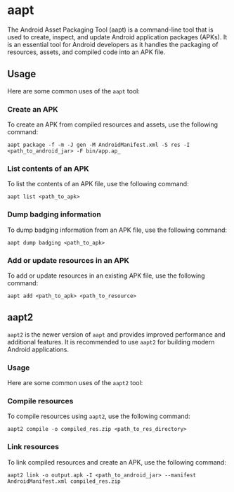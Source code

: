 # aapt

The Android Asset Packaging Tool (aapt) is a command-line tool that is used to create, inspect, and update Android application packages (APKs). It is an essential tool for Android developers as it handles the packaging of resources, assets, and compiled code into an APK file.

## Usage

Here are some common uses of the `aapt` tool:

### Create an APK

To create an APK from compiled resources and assets, use the following command:

    aapt package -f -m -J gen -M AndroidManifest.xml -S res -I <path_to_android_jar> -F bin/app.ap_

### List contents of an APK

To list the contents of an APK file, use the following command:

    aapt list <path_to_apk>

### Dump badging information

To dump badging information from an APK file, use the following command:

    aapt dump badging <path_to_apk>

### Add or update resources in an APK

To add or update resources in an existing APK file, use the following command:

    aapt add <path_to_apk> <path_to_resource>

## aapt2

`aapt2` is the newer version of `aapt` and provides improved performance and additional features. It is recommended to use `aapt2` for building modern Android applications.

### Usage

Here are some common uses of the `aapt2` tool:

### Compile resources

To compile resources using `aapt2`, use the following command:

    aapt2 compile -o compiled_res.zip <path_to_res_directory>

### Link resources

To link compiled resources and create an APK, use the following command:

    aapt2 link -o output.apk -I <path_to_android_jar> --manifest AndroidManifest.xml compiled_res.zip
